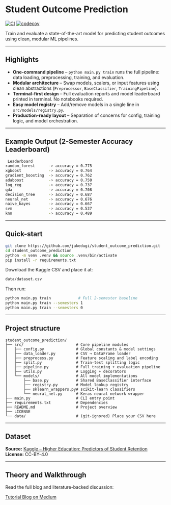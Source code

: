 # Student Outcome Prediction

[![CI](https://github.com/jakedugi/student_outcome_prediction/actions/workflows/ci.yml/badge.svg?branch=main)](https://github.com/jakedugi/student_outcome_prediction/actions/workflows/ci.yml)
[![codecov](https://codecov.io/gh/jakedugi/student_outcome_prediction/branch/main/graph/badge.svg)](https://codecov.io/gh/jakedugi/student_outcome_prediction)

Train and evaluate a state-of-the-art model for predicting student outcomes using clean, modular ML pipelines.

---

## Highlights

- **One-command pipeline** – `python main.py train` runs the full pipeline: data loading, preprocessing, training, and evaluation.
- **Modular architecture** – Swap models, scalers, or input features using clean abstractions (`Preprocessor`, `BaseClassifier`, `TrainingPipeline`).
- **Terminal-first design** – Full evaluation reports and model leaderboard printed in terminal. No notebooks required.
- **Easy model registry** – Add/remove models in a single line in `src/models/registry.py`.
- **Production-ready layout** – Separation of concerns for config, training logic, and model orchestration.

---

##  Example Output (2-Semester Accuracy Leaderboard)

```bash
 Leaderboard
random_forest      -> accuracy = 0.775
xgboost            -> accuracy = 0.764
gradient_boosting  -> accuracy = 0.762
adaboost           -> accuracy = 0.750
log_reg            -> accuracy = 0.737
qda                -> accuracy = 0.708
decision_tree      -> accuracy = 0.687
neural_net         -> accuracy = 0.676
naive_bayes        -> accuracy = 0.667
svm                -> accuracy = 0.537
knn                -> accuracy = 0.489
```
---

## Quick-start

```bash
git clone https://github.com/jakedugi/student_outcome_prediction.git
cd student_outcome_prediction
python -m venv .venv && source .venv/bin/activate
pip install -r requirements.txt
```

Download the Kaggle CSV and place it at:

```bash
data/dataset.csv
```

Then run:
```bash
python main.py train            # Full 2-semester baseline
python main.py train --semesters 1
python main.py train --semesters 0
```

---

## Project structure

```text
student_outcome_prediction/
├── src/                       # Core pipeline modules
│   ├── config.py              # Global constants & model settings
│   ├── data_loader.py         # CSV → DataFrame loader
│   ├── preprocess.py          # Feature scaling and label encoding
│   ├── split.py               # Train-test splitting logic
│   ├── pipeline.py            # Full training + evaluation pipeline
│   ├── utils.py               # Logging + decorators
│   └── models/                # All model implementations
│       ├── base.py            # Shared BaseClassifier interface
│       ├── registry.py        # Model lookup registry
│       ├── sklearn_wrappers.py# scikit-learn classifiers
│       └── neural_net.py      # Keras neural network wrapper
├── main.py                    # CLI entry point
├── requirements.txt           # Dependencies
├── README.md                  # Project overview
├── LICENSE
└── data/                      # (git-ignored) Place your CSV here
```

---

## Dataset

**Source:** [Kaggle – Higher Education: Predictors of Student Retention](https://www.kaggle.com/datasets/thedevastator/higher-education-predictors-of-student-retention/data)  
**License:** CC-BY-4.0

---

## Theory and Walkthrough

Read the full blog and literature-backed discussion:

[Tutorial Blog on Medium](https://medium.com/@Jake_2287/student-outcome-prediction-36702de0f4a3)
